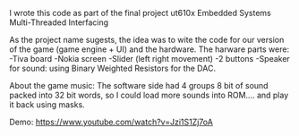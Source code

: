 I wrote this code as part of the final project ut610x Embedded Systems Multi-Threaded Interfacing

As the project name sugests, the idea was to wite the code for our version of the game (game engine + UI) and the hardware.
The harware parts were:
	-Tiva board
	-Nokia screen
	-Slider (left right movement)
	-2 buttons
	-Speaker for sound: using Binary Weighted Resistors for the DAC.


About the game music:
The software side had 4 groups 8 bit of sound packed into 32 bit words, so I could load more sounds into ROM.... and play it back using masks.

Demo:
https://www.youtube.com/watch?v=Jzi1S1Zj7oA